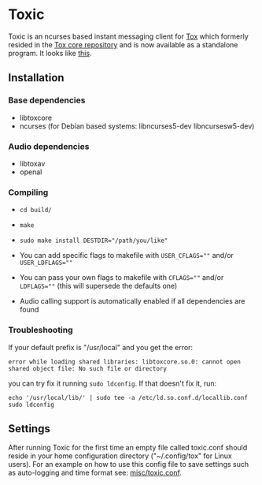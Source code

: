 # Toxic
Toxic is an ncurses based instant messaging client for [Tox](https://tox.im) which formerly resided in the [Tox core repository](https://github.com/irungentoo/toxcore) and is now available as a standalone program. It looks like [this](http://i.imgur.com/hL7WhVl.png).

## Installation

### Base dependencies
* libtoxcore
* ncurses (for Debian based systems: libncurses5-dev libncursesw5-dev)

### Audio dependencies
* libtoxav
* openal

### Compiling
* `cd build/`
* `make`
* `sudo make install DESTDIR="/path/you/like"`

* You can add specific flags to makefile with `USER_CFLAGS=""` and/or `USER_LDFLAGS=""`
* You can pass your own flags to makefile with `CFLAGS=""` and/or `LDFLAGS=""` (this will supersede the defaults one)

* Audio calling support is automatically enabled if all dependencies are found

### Troubleshooting
If your default prefix is "/usr/local" and you get the error:
```
error while loading shared libraries: libtoxcore.so.0: cannot open shared object file: No such file or directory
```
you can try fix it running `sudo ldconfig`.
If that doesn't fix it, run:
```
echo '/usr/local/lib/' | sudo tee -a /etc/ld.so.conf.d/locallib.conf
sudo ldconfig
```

## Settings
After running Toxic for the first time an empty file called toxic.conf should reside in your home configuration directory ("~/.config/tox" for Linux users). For an example on how to use this config file to save settings such as auto-logging and time format see: [misc/toxic.conf](misc/toxic.conf).
